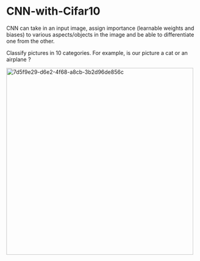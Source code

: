 # CNN-with-Cifar10

CNN can take in an input image, assign importance (learnable weights and biases) to various aspects/objects in the image and be able to differentiate one from the other.

 Classify pictures in 10 categories. For example, is our picture a cat or an airplane ?

<img width="490" alt="7d5f9e29-d6e2-4f68-a8cb-3b2d96de856c" src="https://user-images.githubusercontent.com/111743134/190563551-c8ddbd9b-9dfd-49c4-943d-3956c833d104.png">
